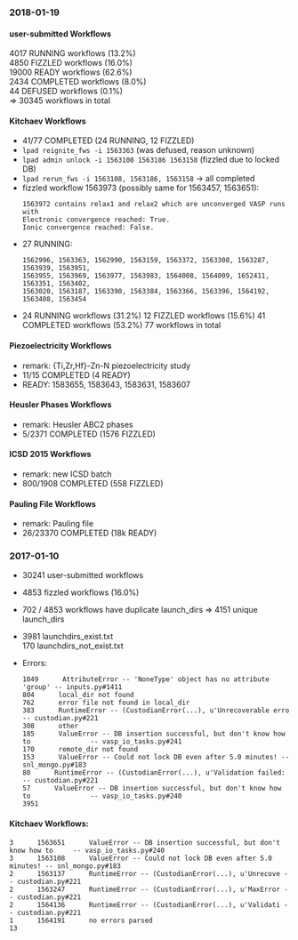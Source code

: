 ### 2018-01-19

#### user-submitted Workflows

4017 RUNNING workflows (13.2%)  
4850 FIZZLED workflows (16.0%)  
19000 READY workflows (62.6%)  
2434 COMPLETED workflows (8.0%)  
44 DEFUSED workflows (0.1%)  
=> 30345 workflows in total

#### Kitchaev Workflows

- 41/77 COMPLETED (24 RUNNING, 12 FIZZLED)
- `lpad reignite_fws -i 1563363` (was defused, reason unknown)
- `lpad admin unlock -i 1563108 1563186 1563158` (fizzled due to locked DB)
- `lpad rerun_fws -i 1563108, 1563186, 1563158` -> all completed
- fizzled workflow 1563973 (possibly same for 1563457, 1563651):
    ```
    1563972 contains relax1 and relax2 which are unconverged VASP runs with
    Electronic convergence reached: True.
    Ionic convergence reached: False.
    ```
- 27 RUNNING:
    ```
    1562996, 1563363, 1562990, 1563159, 1563372, 1563308, 1563287, 1563939, 1563951, 
    1563955, 1563969, 1563977, 1563983, 1564008, 1564009, 1652411, 1563351, 1563402, 
    1563020, 1563187, 1563390, 1563384, 1563366, 1563396, 1564192, 1563408, 1563454
    ```
- 24 RUNNING workflows (31.2%)
  12 FIZZLED workflows (15.6%)
  41 COMPLETED workflows (53.2%)
  77 workflows in total

####  Piezoelectricity Workflows

- remark: {Ti,Zr,Hf}-Zn-N piezoelectricity study
- 11/15 COMPLETED (4 READY)
- READY: 1583655, 1583643, 1583631, 1583607

#### Heusler Phases Workflows

- remark: Heusler ABC2 phases
- 5/2371 COMPLETED (1576 FIZZLED)

#### ICSD 2015 Workflows

- remark: new ICSD batch
- 800/1908 COMPLETED (558 FIZZLED)

#### Pauling File Workflows

- remark: Pauling file
- 26/23370 COMPLETED (18k READY)

### 2017-01-10

- 30241 user-submitted workflows
- 4853 fizzled workflows (16.0%)
- 702 / 4853 workflows have duplicate launch_dirs => 4151 unique launch_dirs
- 3981      launchdirs_exist.txt  
  170      launchdirs_not_exist.txt
- Errors:  

  ```
  1049      AttributeError -- 'NoneType' object has no attribute 'group' -- inputs.py#1411
  804      local_dir not found
  762      error file not found in local_dir
  383      RuntimeError -- (CustodianError(...), u'Unrecoverable erro -- custodian.py#221
  308      other
  185      ValueError -- DB insertion successful, but don't know how to               -- vasp_io_tasks.py#241
  170      remote_dir not found
  153      ValueError -- Could not lock DB even after 5.0 minutes! -- snl_mongo.py#183
  80      RuntimeError -- (CustodianError(...), u'Validation failed: -- custodian.py#221
  57      ValueError -- DB insertion successful, but don't know how to               -- vasp_io_tasks.py#240
  3951
  ```

#### Kitchaev Workflows:

  ```
  3      1563651      ValueError -- DB insertion successful, but don't know how to     -- vasp_io_tasks.py#240
  3      1563108      ValueError -- Could not lock DB even after 5.0 minutes! -- snl_mongo.py#183
  2      1563137      RuntimeError -- (CustodianError(...), u'Unrecove -- custodian.py#221
  2      1563247      RuntimeError -- (CustodianError(...), u'MaxError -- custodian.py#221
  2      1564136      RuntimeError -- (CustodianError(...), u'Validati -- custodian.py#221
  1      1564191      no errors parsed
  13
  ```
